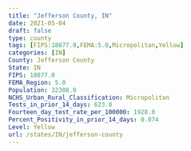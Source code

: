 ```yaml
---
title: "Jefferson County, IN"
date: 2021-05-04
draft: false
type: county
tags: [FIPS:18077.0,FEMA:5.0,Micropolitan,Yellow]
categories: [IN]
County: Jefferson County
State: IN
FIPS: 18077.0
FEMA_Region: 5.0
Population: 32308.0
NCHS_Urban_Rural_Classification: Micropolitan
Tests_in_prior_14_days: 623.0
Fourteen_day_test_rate_per_100000: 1928.0
Percent_Positivity_in_prior_14_days: 0.074
Level: Yellow
url: /states/IN/jefferson-county
---
```



